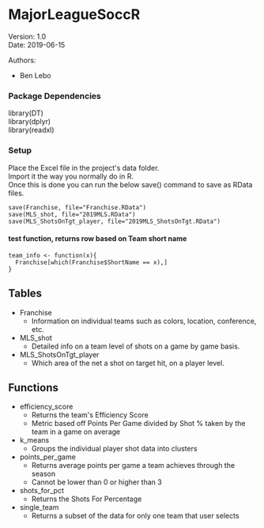 MajorLeagueSoccR
========================================================

Version: 1.0  
Date: 2019-06-15

Authors:

* Ben Lebo

### Package Dependencies
library(DT)  
library(dplyr)  
library(readxl)  

### Setup
Place the Excel file in the project's data folder.    
Import it the way you normally do in R.  
Once this is done you can run the below save() command to save as RData files.  
```{r eval=FALSE}
save(Franchise, file="Franchise.RData")
save(MLS_shot, file="2019MLS.RData")
save(MLS_ShotsOnTgt_player, file="2019MLS_ShotsOnTgt.RData")
```
  

#### test function, returns row based on Team short name
```{r eval=FALSE}
team_info <- function(x){
  Franchise[which(Franchise$ShortName == x),]
}
```

## Tables
* Franchise
    + Information on individual teams such as colors, location, conference, etc.
* MLS_shot
    + Detailed info on a team level of shots on a game by game basis. 
* MLS_ShotsOnTgt_player
    + Which area of the net a shot on target hit, on a player level.  



## Functions
* efficiency_score
    + Returns the team's Efficiency Score
    + Metric based off Points Per Game divided by Shot % taken by the team in a game on average
* k_means
    + Groups the individual player shot data into clusters
* points_per_game
    + Returns average points per game a team achieves through the season
    + Cannot be lower than 0 or higher than 3
* shots_for_pct
    + Returns the Shots For Percentage
* single_team
    + Returns a subset of the data for only one team that user selects

